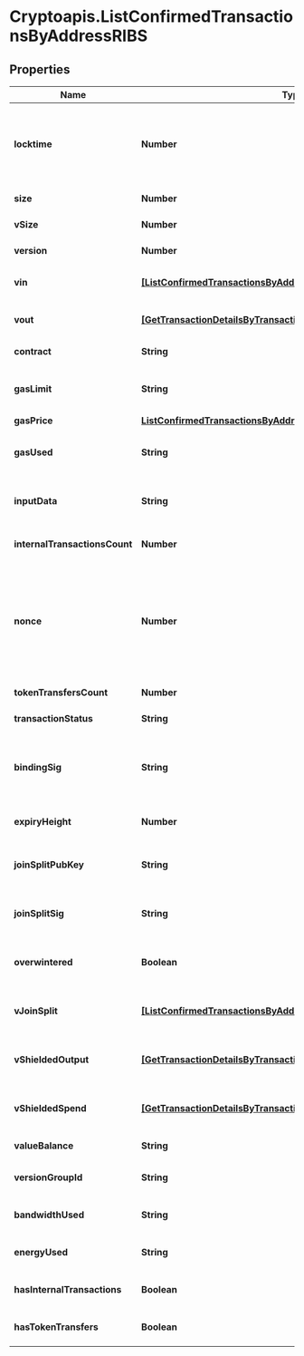 # Cryptoapis.ListConfirmedTransactionsByAddressRIBS

## Properties

Name | Type | Description | Notes
------------ | ------------- | ------------- | -------------
**locktime** | **Number** | Represents the locktime on the transaction on the specific blockchain, i.e. the blockheight at which the transaction is valid. | 
**size** | **Number** | Represents the total size of this transaction. | 
**vSize** | **Number** | Represents the virtual size of this transaction. | 
**version** | **Number** | Defines the version of the transaction. | 
**vin** | [**[ListConfirmedTransactionsByAddressRIBSZVinInner]**](ListConfirmedTransactionsByAddressRIBSZVinInner.md) | Object Array representation of transaction inputs | 
**vout** | [**[GetTransactionDetailsByTransactionIDRIBSZVoutInner]**](GetTransactionDetailsByTransactionIDRIBSZVoutInner.md) | Object Array representation of transaction outputs | 
**contract** | **String** | Represents the specific transaction contract. | 
**gasLimit** | **String** | Represents the amount of gas used by this specific transaction alone. | 
**gasPrice** | [**ListConfirmedTransactionsByAddressRIBSPGasPrice**](ListConfirmedTransactionsByAddressRIBSPGasPrice.md) |  | 
**gasUsed** | **String** | Represents the exact unit of gas that was used for the transaction. | 
**inputData** | **String** | Represents additional information that is required for the transaction. | 
**internalTransactionsCount** | **Number** | Rrepresentation of the internal transactions count | 
**nonce** | **Number** | Represents the sequential running number for an address, starting from 0 for the first transaction. E.g., if the nonce of a transaction is 10, it would be the 11th transaction sent from the sender&#39;s address. | 
**tokenTransfersCount** | **Number** | Representation of the token transfers count | 
**transactionStatus** | **String** | Representation of the transaction status | 
**bindingSig** | **String** | It is used to enforce balance of Spend and Output transfers, in order to prevent their replay across transactions. | 
**expiryHeight** | **Number** | Represents a block height after which the transaction will expire. | 
**joinSplitPubKey** | **String** | Represents an encoding of a JoinSplitSig public validating key. | 
**joinSplitSig** | **String** | Is used to sign transactions that contain at least one JoinSplit description. | 
**overwintered** | **Boolean** | \&quot;Overwinter\&quot; is the network upgrade for the Zcash blockchain. | 
**vJoinSplit** | [**[ListConfirmedTransactionsByAddressRIBSZVJoinSplitInner]**](ListConfirmedTransactionsByAddressRIBSZVJoinSplitInner.md) | Represents a sequence of JoinSplit descriptions using BCTV14 proofs. | 
**vShieldedOutput** | [**[GetTransactionDetailsByTransactionIDRIBSZVShieldedOutputInner]**](GetTransactionDetailsByTransactionIDRIBSZVShieldedOutputInner.md) | Object Array representation of transaction output descriptions | 
**vShieldedSpend** | [**[GetTransactionDetailsByTransactionIDRIBSZVShieldedSpendInner]**](GetTransactionDetailsByTransactionIDRIBSZVShieldedSpendInner.md) | Object Array representation of transaction spend descriptions | 
**valueBalance** | **String** | Defines the transaction value balance. | 
**versionGroupId** | **String** | Represents the transaction version group ID. | 
**bandwidthUsed** | **String** | Numeric representation of the transaction used bandwidth | 
**energyUsed** | **String** | String representation of the transaction used energy | 
**hasInternalTransactions** | **Boolean** | Defines if there are internal transactions (true) or not (false) | 
**hasTokenTransfers** | **Boolean** | Defines if there are token transfers (true) or not (false) | 


